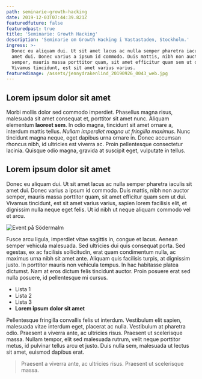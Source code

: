 ```yaml
---
path: seminarie-growth-hacking
date: 2019-12-03T07:44:39.821Z
featuredfuture: false
featuredpast: true
title: 'Seminarie: Growth Hacking'
description: 'Seminarie om Growth Hacking i Vastastaden, Stockholm.'
ingress: >-
  Donec eu aliquam dui. Ut sit amet lacus ac nulla semper pharetra iaculis sit
  amet dui. Donec varius a ipsum id commodo. Duis mattis, nibh non auctor
  semper, mauris massa porttitor quam, sit amet efficitur quam sem ut dui.
  Vivamus tincidunt, est sit amet varius varius.
featuredimage: /assets/jennydrakenlind_20190926_0043_web.jpg
---
```

## Lorem ipsum dolor sit amet

Morbi mollis dolor sed commodo imperdiet. Phasellus magna risus, malesuada sit amet consequat et, porttitor sit amet nunc. Aliquam elementum **laoreet sem**. In odio magna, tincidunt sit amet ornare a, interdum mattis tellus. _Nullam imperdiet magna ut fringilla maximus_. Nunc tincidunt magna neque, eget dapibus urna ornare in. Donec accumsan rhoncus nibh, id ultricies est viverra ac. Proin pellentesque consectetur lacinia. Quisque odio magna, gravida at suscipit eget, vulputate in tellus.

## Lorem ipsum dolor sit amet

Donec eu aliquam dui. Ut sit amet lacus ac nulla semper pharetra iaculis sit amet dui. Donec varius a ipsum id commodo. Duis mattis, nibh non auctor semper, mauris massa porttitor quam, sit amet efficitur quam sem ut dui. Vivamus tincidunt, est sit amet varius varius, sapien lorem facilisis elit, et dignissim nulla neque eget felis. Ut id nibh ut neque aliquam commodo vel et arcu. 

![Event på Södermalm](/assets/jakob-dalbjorn-cukjre3nyyc-unsplash.jpg "Södra Teatern")

Fusce arcu ligula, imperdiet vitae sagittis in, congue et lacus. Aenean semper vehicula malesuada. Sed ultricies dui quis consequat porta. Sed egestas, ex ac facilisis sollicitudin, erat quam condimentum nulla, ac maximus urna nibh sit amet ante. Aliquam quis facilisis turpis, at dignissim justo. In porttitor mauris non vehicula tempus. In hac habitasse platea dictumst. Nam at eros dictum felis tincidunt auctor. Proin posuere erat sed nulla posuere, id pellentesque mi cursus.

* Lista 1
* Lista 2
* Lista 3
* **Lorem ipsum dolor sit amet**

Pellentesque fringilla convallis felis ut interdum. Vestibulum elit sapien, malesuada vitae interdum eget, placerat ac nulla. Vestibulum at pharetra odio. Praesent a viverra ante, ac ultricies risus. Praesent ut scelerisque massa. Nullam tempor, elit sed malesuada rutrum, velit neque porttitor metus, id pulvinar tellus arcu et justo. Duis nulla sem, malesuada ut lectus sit amet, euismod dapibus erat.

> Praesent a viverra ante, ac ultricies risus. Praesent ut scelerisque massa.
